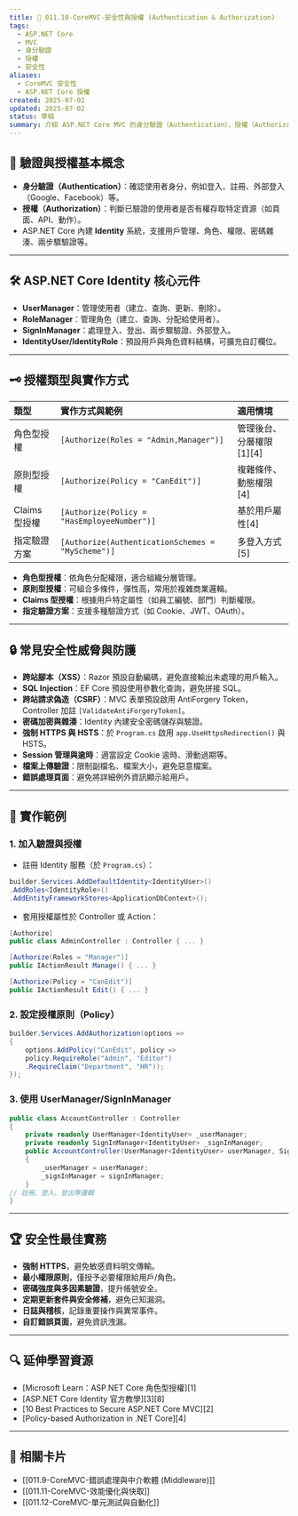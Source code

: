 ```yaml
---
title: 🔐 011.10-CoreMVC-安全性與授權 (Authentication & Authorization)
tags:
  - ASP.NET Core
  - MVC
  - 身分驗證
  - 授權
  - 安全性
aliases:
  - CoreMVC 安全性
  - ASP.NET Core 授權
created: 2025-07-02
updated: 2025-07-02
status: 草稿
summary: 介紹 ASP.NET Core MVC 的身分驗證（Authentication）、授權（Authorization）、常見安全性威脅防護與最佳實務，協助建立安全的現代 Web 應用。
---
```


## 🔐 驗證與授權基本概念

- **身分驗證（Authentication）**：確認使用者身分，例如登入、註冊、外部登入（Google、Facebook）等。
- **授權（Authorization）**：判斷已驗證的使用者是否有權存取特定資源（如頁面、API、動作）。
- ASP.NET Core 內建 **Identity** 系統，支援用戶管理、角色、權限、密碼雜湊、兩步驟驗證等。

---

## 🛠️ ASP.NET Core Identity 核心元件

- **UserManager**：管理使用者（建立、查詢、更新、刪除）。
- **RoleManager**：管理角色（建立、查詢、分配給使用者）。
- **SignInManager**：處理登入、登出、兩步驟驗證、外部登入。
- **IdentityUser/IdentityRole**：預設用戶與角色資料結構，可擴充自訂欄位。

---

## 🗝️ 授權類型與實作方式

| 類型                | 實作方式與範例                                             | 適用情境           |
|:-------------------|:----------------------------------------------------------|:------------------|
| 角色型授權         | `[Authorize(Roles = "Admin,Manager")]`                    | 管理後台、分層權限[1][4] |
| 原則型授權         | `[Authorize(Policy = "CanEdit")]`                         | 複雜條件、動態權限[4]   |
| Claims 型授權      | `[Authorize(Policy = "HasEmployeeNumber")]`               | 基於用戶屬性[4]        |
| 指定驗證方案       | `[Authorize(AuthenticationSchemes = "MyScheme")]`         | 多登入方式[5]          |

- **角色型授權**：依角色分配權限，適合組織分層管理。
- **原則型授權**：可組合多條件，彈性高，常用於複雜商業邏輯。
- **Claims 型授權**：根據用戶特定屬性（如員工編號、部門）判斷權限。
- **指定驗證方案**：支援多種驗證方式（如 Cookie、JWT、OAuth）。

---

## 🔒 常見安全性威脅與防護

- **跨站腳本（XSS）**：Razor 預設自動編碼，避免直接輸出未處理的用戶輸入。
- **SQL Injection**：EF Core 預設使用參數化查詢，避免拼接 SQL。
- **跨站請求偽造（CSRF）**：MVC 表單預設啟用 AntiForgery Token，Controller 加註 `[ValidateAntiForgeryToken]`。
- **密碼加密與雜湊**：Identity 內建安全密碼儲存與驗證。
- **強制 HTTPS 與 HSTS**：於 `Program.cs` 啟用 `app.UseHttpsRedirection()` 與 HSTS。
- **Session 管理與逾時**：適當設定 Cookie 逾時、滑動過期等。
- **檔案上傳驗證**：限制副檔名、檔案大小，避免惡意檔案。
- **錯誤處理頁面**：避免將詳細例外資訊顯示給用戶。

---

## 📝 實作範例

### 1. 加入驗證與授權

- 註冊 Identity 服務（於 `Program.cs`）：

```csharp
builder.Services.AddDefaultIdentity<IdentityUser>()  
.AddRoles<IdentityRole>()  
.AddEntityFrameworkStores<ApplicationDbContext>();
```

- 套用授權屬性於 Controller 或 Action：

```csharp
[Authorize]  
public class AdminController : Controller { ... }

[Authorize(Roles = "Manager")]  
public IActionResult Manage() { ... }

[Authorize(Policy = "CanEdit")]  
public IActionResult Edit() { ... }
```

### 2. 設定授權原則（Policy）

```csharp
builder.Services.AddAuthorization(options =>  
{  
	options.AddPolicy("CanEdit", policy =>  
	policy.RequireRole("Admin", "Editor")  
	.RequireClaim("Department", "HR"));  
});
```

### 3. 使用 UserManager/SignInManager

```csharp
public class AccountController : Controller  
{  
	private readonly UserManager<IdentityUser> _userManager;  
	private readonly SignInManager<IdentityUser> _signInManager;
	public AccountController(UserManager<IdentityUser> userManager, SignInManager<IdentityUser> signInManager)
	{
	    _userManager = userManager;
	    _signInManager = signInManager;
	}
// 註冊、登入、登出等邏輯
}
```

---
## 🏆 安全性最佳實務

- **強制 HTTPS**，避免敏感資料明文傳輸。
- **最小權限原則**，僅授予必要權限給用戶/角色。
- **密碼強度與多因素驗證**，提升帳號安全。
- **定期更新套件與安全修補**，避免已知漏洞。
- **日誌與稽核**，記錄重要操作與異常事件。
- **自訂錯誤頁面**，避免資訊洩漏。

---
## 🔍 延伸學習資源

- [Microsoft Learn：ASP.NET Core 角色型授權][1]
- [ASP.NET Core Identity 官方教學][3][8]
- [10 Best Practices to Secure ASP.NET Core MVC][2]
- [Policy-based Authorization in .NET Core][4]

---
## 🔗 相關卡片

- [[011.9-CoreMVC-錯誤處理與中介軟體 (Middleware)]]
- [[011.11-CoreMVC-效能優化與快取]]
- [[011.12-CoreMVC-單元測試與自動化]]



